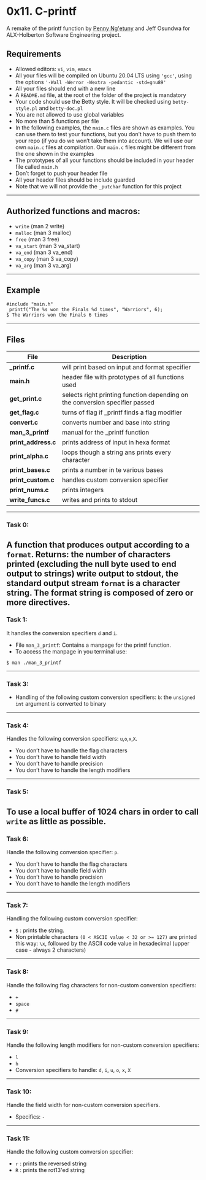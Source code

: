 # 0x11. C-printf
A remake of the printf function by [Penny Ng'etuny](https://github.com/Peinah) and Jeff Osundwa for ALX-Holberton Software Engineering project.
## Requirements

- Allowed editors: `vi`, `vim`, `emacs`
- All your files will be compiled on Ubuntu 20.04 LTS using `'gcc'`, using the options `'-Wall -Werror -Wextra -pedantic -std=gnu89'`
- All your files should end with a new line
- A `README.md` file, at the root of the folder of the project is mandatory
- Your code should use the Betty style. It will be checked using `betty-style.pl` and `betty-doc.pl`
- You are not allowed to use global variables
- No more than 5 functions per file
- In the following examples, the `main.c` files are shown as examples. You can use them to test your functions, but you don’t have to push them to your repo (if you do we won’t take them into account). We will use our own `main.c` files at compilation. Our `main.c` files might be different from the one shown in the examples
- The prototypes of all your functions should be included in your header file called `main.h`
- Don’t forget to push your header file
- All your header files should be include guarded
- Note that we will not provide the `_putchar` function for this project

 ---
## Authorized functions and macros:
-   `write` (man 2 write)
-   `malloc` (man 3 malloc)
-   `free` (man 3 free)
-   `va_start` (man 3 va_start)
-   `va_end` (man 3 va_end)
-   `va_copy` (man 3 va_copy)
-   `va_arg` (man 3 va_arg)
 
---
## Example
```
#include "main.h"
_printf("The %s won the Finals %d times", "Warriors", 6);
$ The Warriors won the Finals 6 times
``` 
---

## Files 

  | File  | Description |
  |--------| ------------|
  |**_printf.c** | will print based on input and format specifier|
   |**main.h** | header file with prototypes of all functions used |
   |**get_print.c** | selects right printing function depending on the conversion specifier passed |
   |**get_flag.c** | turns of flag if _printf finds a flag modifier |
   |**convert.c** | converts number and base into string |
   |**man_3_printf** | manual for the _printf function |
  |**print_address.c** | prints address of input in hexa format |
  |**print_alpha.c** | loops though a string ans prints every character |
  |**print_bases.c** | prints a number in te various bases |
  |**print_custom.c** | handles custom conversion specifier |
  |**print_nums.c** | prints integers |
  |**write_funcs.c** | writes and prints to stdout |
---

### Task 0: 
A function that produces output according to a `format`.
Returns: the number of characters printed (excluding the null byte used to end output to strings)
write output to stdout, the standard output stream
`format` is a character string. The format string is composed of zero or more directives.
---
### Task 1:
It handles the conversion specifiers `d` and `i`.

- File `man_3_printf`: Contains a manpage for the printf function.
- To access the manpage in you terminal use:
```
$ man ./man_3_printf
```
---
### Task 3:
- Handling of  the following custom conversion specifiers:
`b`: the `unsigned int` argument is converted to binary
---
### Task 4:
Handles the following conversion specifiers: `u`,`o`,`x`,`X`.
- You don’t have to handle the flag characters
- You don’t have to handle field width
- You don’t have to handle precision
- You don’t have to handle the length modifiers
---
### Task 5:
To use a local buffer of 1024 chars in order to call `write` as little as possible.
---
### Task 6:
Handle the following conversion specifier: `p`.
- You don’t have to handle the flag characters
- You don’t have to handle field width
- You don’t have to handle precision
- You don’t have to handle the length modifiers
---
### Task 7:
Handling  the following custom conversion specifier:
- `S` : prints the string.
- Non printable characters `(0 < ASCII value < 32 or >= 127)` are printed this way: `\x`, followed by the ASCII code value in hexadecimal (upper case - always 2 characters)
---
### Task 8:
Handle the following flag characters for non-custom conversion specifiers:
- `+`
- `space`
- `#`
---
### Task 9:
Handle the following length modifiers for non-custom conversion specifiers:
- `l`
- `h`
- Conversion specifiers to handle: `d`, `i`, `u`, `o`, `x`, `X`
---
### Task 10:
Handle the field width for non-custom conversion specifiers.
- Specifics: `-`
---
### Task 11:
Handle the following custom conversion specifier:
- `r` : prints the reversed string
- `R` : prints the rot13'ed string
